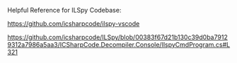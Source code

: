 Helpful Reference for ILSpy Codebase:

https://github.com/icsharpcode/ilspy-vscode

https://github.com/icsharpcode/ILSpy/blob/00383f67d21b130c39d0ba79129312a7986a5aa3/ICSharpCode.Decompiler.Console/IlspyCmdProgram.cs#L321
